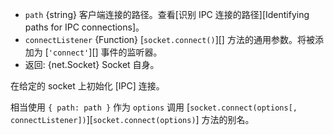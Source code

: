 
* `path` {string} 客户端连接的路径。查看[识别 IPC 连接的路径][Identifying paths for IPC connections]。
* `connectListener` {Function} [`socket.connect()`][] 方法的通用参数。将被添加为 [`'connect'`][] 事件的监听器。
* 返回: {net.Socket} Socket 自身。

在给定的 socket 上初始化 [IPC] 连接。

相当使用 `{ path: path }` 作为 `options` 调用 [`socket.connect(options[, connectListener])`][`socket.connect(options)`] 方法的别名。


